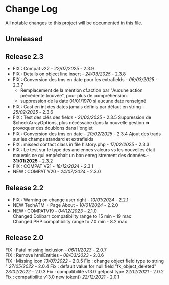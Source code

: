 # Change Log
All notable changes to this project will be documented in this file.

## Unreleased

## Release 2.3
- FIX : Compat v22 - *22/07/2025* - 2.3.9
- FIX : Details on object line insert - *24/03/2025* - 2.3.8
- FIX : Conversion des tms en date pour les extrafields - *06/03/2025* - 2.3.7
    + Remplacement de la mention cf.action par "Aucune action précédente trouvée", pour plus de compréhension.
    + suppression de la date 01/01/1970 si aucune date renseigné
- FIX : Cast en int des dates jamais définis par défaut en string  - *25/02/2025* - 2.3.6
- FIX : Test des clés des fields  - *21/02/2025* - 2.3.5
        Suppression de $checkArrayOptions, plus nécéssaire dans la nouvelle gestion => provoquer des doublons dans l'onglet 
- FIX : Conversion des tms en date - *20/02/2025* - 2.3.4
        Ajout des trads sur les champs standard et extrafields
- FIX : missed contact class in file history.php - *17/02/2025* - 2.3.3  
- FIX : Le test sur le type des anciennes valeurs vs les nouvelles était mauvais ce qui empêchait un bon enregistrement des données.- **31/01/2025** - 2.3.2
- FIX : COMPAT V21 - *18/12/2024* - 2.3.1
- NEW : COMPAT V20 - *24/07/2024* - 2.3.0

## Release 2.2
- FIX : Warning on change user right  - *10/01/2024* - 2.2.1
- NEW TechATM + Page About - *10/01/2024* - 2.2.0
- NEW : COMPATV19 - *04/12/2023* - 2.1.0  
    Changed Dolibarr compatibility range to 15 min - 19 max  
    Changed PHP compatibility range to 7.0 min - 8.2 max

## Release 2.0
FIX : Fatal missing inclusion - *06/11/2023* - 2.0.7  
FIX : Remove htmlEntities - *08/03/2023* - 2.0.6  
FIX : Missing icon *13/07/2022* - 2.0.5
Fix : change object field type to string  " *27/05/2022* - 2.0.4
Fix : default value for null field "fk_object_deleted" *23/02/2022* - 2.0.3
Fix : compatibilité v13.0  getpost type    *22/12/2021* - 2.0.2
Fix : compatibilité v13.0  new token()    *22/12/2021* - 2.0.1
